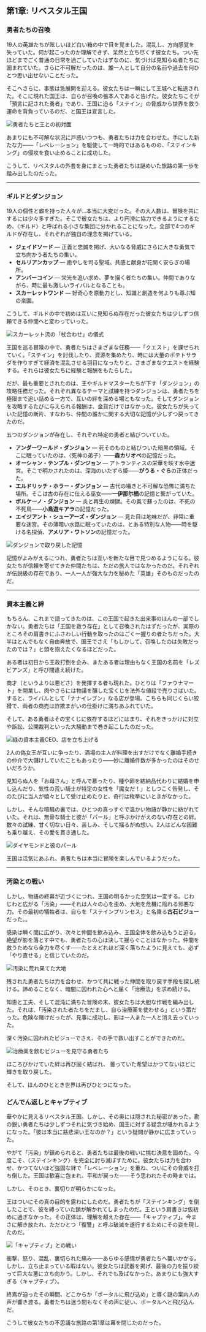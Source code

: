 <!-- title: リベスタル王国 -->

## 第1章: リベスタル王国

### 勇者たちの召喚

19人の英雄たちが眩しいほど白い箱の中で目を覚ました。混乱し、方向感覚を失っていた。何が起こったのか理解できず、呆然と立ち尽くす彼女たち。つい先ほどまでごく普通の日常を過ごしていたはずなのに、気づけば見知らぬ者たちに囲まれていた。さらに不可解だったのは、誰一人として自分の名前や過去を何ひとつ思い出せないことだった。

そこへさらに、事態は急展開を迎える。彼女たちは一瞬にして王城へと転送された。そこに現れた国王は、自らが召喚の張本人であると告げた。彼女たちこそが「預言に記された勇者」であり、王国に迫る「ステイン」の脅威から世界を救う運命を背負っているのだ、と国王は宣言した。

![勇者たちと王との初対面](/images-opt/chrecap-0-king-opt.webp)

あまりにも不可解な状況に戸惑いつつも、勇者たちは力を合わせた。手にした新たな力――「レベレーション」を駆使して一時的ではあるものの、「ステインキング」の侵攻を食い止めることに成功した。

こうして、リベスタルの外套を身にまとった勇者たちは謎めいた旅路の第一歩を踏み出したのだった。


---

### ギルドとダンジョン

19人の個性と癖を持った人々が…本当に大変だった。その大人数は、冒険を共にするには少々多すぎた。そこで彼女たちは、より円滑に協力できるようにするため、〈ギルド〉と呼ばれる小さな集団に分かれることになった。全部で4つのギルドが存在し、それぞれが独自の理念を掲げている。

- **ジェイドソード** ― 正義と忠誠を掲げ、大いなる脅威にさらに大きな勇気で立ち向かう者たちの集い。
- **セルリアンカップ** ― 癒やしを司る聖域。共感と献身が花開く安らぎの場所。
- **アンバーコイン** ― 栄光を追い求め、夢を描く者たちの集い。仲間でありながら、時に最も激しいライバルとなることも。
- **スカーレットワンド** ― 好奇心を原動力とし、知識と創造を何よりも尊ぶ知の楽園。

こうして、ギルドの中で初めは互いに見知らぬ存在だった彼女たちは少しずつ信頼できる仲間へと変わっていった。

![スカーレット流の「杖合わせ」の儀式](/images-opt/touchingtips-opt.webp)

王国を巡る冒険の中で、勇者たちはさまざまな任務――「クエスト」を課せられていく。「ステイン」を討伐したり、資源を集めたり、時には大量のポテトサラダを作りすぎて経済を混乱させる羽目になったりと、さまざまなクエストを経験する。それらは彼女たちに経験と報酬をもたらした。

だが、最も重要とされたのは、王やギルドマスターたちが下す「ダンジョン」の攻略任務だった。それぞれ異なるテーマと試練を持つダンジョンは、勇者たちを極限まで追い詰める一方で、互いの絆を深める場ともなった。そしてダンジョンを攻略するたびに与えられる報酬は、金貨だけではなかった。彼女たちが失っていた記憶の断片、すなわち、仲間の誰かに関する大切な記憶が少しずつ戻ってきたのだ。

五つのダンジョンが存在し、それぞれ特定の勇者と結びついていた。

- **アンダーワールド・ダンジョン** ― 死そのものと結びついた暗黒の領域。そこに眠っていたのは、〈死神の弟子〉――**森カリオペ**の記憶だった。
- **オーシャン・テンプル・ダンジョン** ― アトランティスの栄華を映す水中迷宮。そこで明かされたのは、深海のいたずら姫――**がうる・ぐら**の正体だった。
- **エルドリッチ・ホラー・ダンジョン** ― 古代の囁きと不可解な恐怖に満ちた場所。そこは古の存在に仕える巫女――**一伊那尓栖**の記憶と繋がっていた。
- **ボルケーノ・ダンジョン** ― 炎と再生の煉獄。その奥で蘇ったのは、不死の不死鳥――**小鳥遊キアラ**の記憶だった。
- **エイジアント・シューアーズ・ダンジョン** ― 見た目は地味だが、非常に重要な迷宮。その薄暗い水路に眠っていたのは、とある特別な人物――時を駆ける名探偵、**アメリア・ワトソン**の記憶だった。

![ダンジョンで取り戻した記憶](/images-opt/chrecap-0-reaction-opt.webp)

記憶がよみがえるにつれ、勇者たちは互いを新たな目で見つめるようになる。彼女たちが信頼を寄せてきた仲間たちは、ただの旅人ではなかったのだ。それぞれが伝説級の存在であり、一人一人が強大な力を秘めた「英雄」そのものだったのだ。

---

### 資本主義と絆

もちろん、これまで語ってきたのは、この王国で起きた出来事のほんの一部でしかない。勇者たちは「王国を救う存在」として召喚されたはずだったが、実際のところその肩書きにふさわしい行動を取ったのはごく一握りの者たちだった。大半はとんでもなく自由奔放で、国王でさえ「もしかして、召喚したのは失敗だったのでは？」と頭を抱えたくなるほどだった。

ある者は初日から王政打倒を企み、またある者は理由もなく王国の名前を「レズビアンズ」と呼び間違え続けた。

商才（というよりは悪どさ）を発揮する者も現れた。ひとりは「ファウナマート」を開業し、肉やさらには物議を醸した宝くじを法外な値段で売りさばいた。すると、ライバルとして「ナナイレブン」なる店が登場。こちらも同じくらい狡猾で、両者の商売は詐欺まがいの仕掛けに満ちあふれていた。

そして、ある勇者はその宝くじに依存するほどにはまり、それをきっかけに対立や訴訟、公開裁判といった大騒動まで巻き起こしたのだった。

![緑の資本主義CEO、店を立ち上げる](/images-opt/chrecap-0-faunamart-opt.webp)

2人の偽女王が互いに争ったり、酒場の主人が料理を出すだけでなく離婚手続きの仲介で大儲けしていたこともあったり――妙に離婚件数が多かったのはそのせいだろうか。

見知らぬ人を「お母さん」と呼んで慕ったり、種や卵を結納品代わりに結婚を申し込んだり、気性の荒い騎士が特定の女性を「魔女だ！」としつこく告発し、そのたびに当人が嬉々として受け止めたりと、奇行は枚挙にいとまがなかった。

しかし、そんな喧騒の裏では、ひとつの真っすぐで温かい物語が静かに紡がれていた。それは、無骨な騎士と彼が「パール」と呼ぶかけがえのない存在との絆。数々の試練、甘く切ない日々、苦しみ、そして揺るがぬ想い。2人はどんな困難も乗り越え、その愛を貫き通した。

![ダイヤモンドと彼のパール](/images-opt/chrecap-0-pearl-opt.webp)

王国は活気にあふれ、勇者たちは本当に冒険を楽しんでいるようだった。

---

### 汚染との戦い

しかし、物語の終幕が近づくにつれ、王国の明るかった空気は一変する。じわじわと広がる「汚染」――それは人々の心を歪め、大地を危機に陥れる邪悪な力。その最初の犠牲者は、自らを「ステインプリンセス」と名乗る**古石ビジュー**だった。。

感染は瞬く間に広がり、次々と仲間を飲み込み、王国全体を飲み込もうと迫る。絶望が影を落とす中でも、勇者たちの心は決して揺らぐことはなかった。仲間を救うためなら全力を尽くす――たとえどれほど深く落ちたように見えても、必ず「やり直せる」と信じていたのだ。

![汚染に荒れ果てた大地](/images-opt/chrecap-0-ruined-opt.webp)

残された勇者たちは力を合わせ、かつて共に戦った仲間を取り戻す手段を探し続ける。諦めることなく、暗闇に囚われた心へと届く「治療法」を求め続ける。

知恵と工夫、そして混沌に満ちた冒険の末、彼女たちは大胆な作戦を編み出した。それは、「汚染された者たちをだまし、自ら治療薬を使わせる」という策だった。危険な賭けだったが、見事に成功し、影は一人また一人と消え去っていった。

深く汚染に囚われたビジューでさえ、その手で救い出すことができたのだ。

![治療薬を飲むビジューを見守る勇者たち](/images-opt/chrecap-0-corruption-opt.webp)

ほころびかけていた絆は再び固く結ばれ、
曇っていた希望はかつてないほどに輝きを取り戻した。

そして、ほんのひととき世界は再びひとつになった。

### どんでん返しとキャプティブ

華やかに見えるリベスタル王国。しかし、その奥には隠された秘密があった。勘の鋭い勇者たちは少しずつそれに気づき始め、国王に対する疑念が囁かれるようになった。「彼は本当に慈悲深い王なのか？」という疑問が静かに広まっていった。

やがて「汚染」が鎮められると、勇者たちは最後の戦いに挑む決意を固めた。今度こそ、〈ステインキング〉を完全に討ち滅ぼすために。彼女たちは力を合わせ、かつてないほど強固な絆で「レベレーション」を重ね、ついにその脅威を打ち倒した。王国は歓喜に包まれ、平和が戻った――そう思われたその時までは。

しかし、そのとき、裏切りが明らかになった。

王はついにその真の目的を露わにしたのだ。勇者たちが「ステインキング」を倒したことで、彼を縛っていた鎖が解かれてしまったのだ。王という肩書きは仮初めに過ぎなかった。その正体は、理解を超えた存在――「キャプティブ」。今まさに解き放たれ、ただひとつ「復讐」と呼ぶ破滅を遂行するためにその姿を現したのだ。

![「キャプティブ」との戦い](/images-opt/chrecap-0-captive-opt.webp)

衝撃、怒り、混乱、裏切られた痛み――あらゆる感情が勇者たちへ襲いかかる。しかし、立ち止まっている暇はない。彼女たちは武器を掲げ、最後の力を振り絞って巨大な悪に立ち向かう。しかし、それでも及ばなかった。あまりにも強大すぎる〈キャプティブ〉。

終焉が迫ったその瞬間、どこからか「ポータルに飛び込め」と導く謎の案内人の声が響き渡る。勇者たちは迷う間もなくその声に従い、ポータルへと飛び込んだ。

こうして彼女たちの不思議な旅路の第1章は幕を閉じたのだった。
